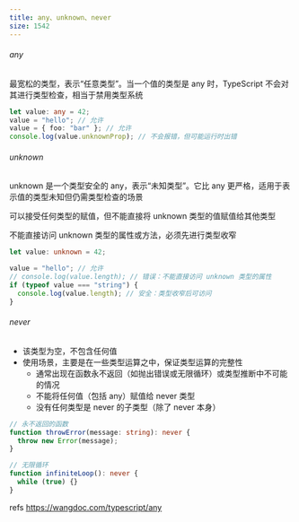 ```yaml
---
title: any、unknown、never
size: 1542
---
```

###### any
最宽松的类型，表示“任意类型”。当一个值的类型是 any 时，TypeScript 不会对其进行类型检查，相当于禁用类型系统

```typescript
let value: any = 42;
value = "hello"; // 允许
value = { foo: "bar" }; // 允许
console.log(value.unknownProp); // 不会报错，但可能运行时出错
```
###### unknown
unknown 是一个类型安全的 any，表示“未知类型”。它比 any 更严格，适用于表示值的类型未知但仍需类型检查的场景

可以接受任何类型的赋值，但不能直接将 unknown 类型的值赋值给其他类型

不能直接访问 unknown 类型的属性或方法，必须先进行类型收窄

```ts
let value: unknown = 42;

value = "hello"; // 允许
// console.log(value.length); // 错误：不能直接访问 unknown 类型的属性
if (typeof value === "string") {
  console.log(value.length); // 安全：类型收窄后可访问
}
```
###### never
- 该类型为空，不包含任何值
- 使用场景，主要是在一些类型运算之中，保证类型运算的完整性
	- 通常出现在函数永不返回（如抛出错误或无限循环）或类型推断中不可能的情况
	- 不能将任何值（包括 any）赋值给 never 类型
	- 没有任何类型是 never 的子类型（除了 never 本身）

```ts
// 永不返回的函数
function throwError(message: string): never {
  throw new Error(message);
}

// 无限循环
function infiniteLoop(): never {
  while (true) {}
}
```


refs
https://wangdoc.com/typescript/any
